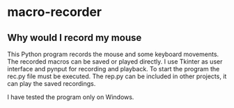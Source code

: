 # macro-recorder

## Why would I record my mouse

This Python program records the mouse and some keyboard movements.
The recorded macros can be saved or played directly.
I use Tkinter as user interface and pynput for recording and playback.
To start the program the rec.py file must be executed.
The rep.py can be included in other projects, it can play the saved recordings.

I have tested the program only on Windows.
